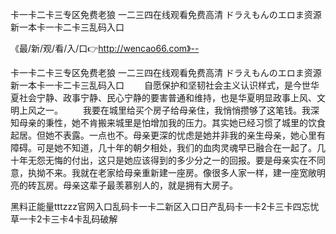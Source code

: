 卡一卡二卡三专区免费老狼
一二三四在线观看免费高清
ドラえもんのエロま资源
新一本卡一卡二卡三乱码入口


《最/新/观/看/入/口👉http://wencao66.com》--

卡一卡二卡三专区免费老狼
一二三四在线观看免费高清
ドラえもんのエロま资源
新一本卡一卡二卡三乱码入口
　　自愿保护和坚韧社会主义认识样式，是今世华夏社会宁静、政事宁静、民心宁静的要害普通和维持，也是华夏明显政事上风、文明上风之一。
　　我要在城里给买个房子给母亲住，我悄悄攒够了这笔钱。我深知母亲的秉性，她不肯搬来城里是怕增加我的压力。其实她已经习惯了城里的饮食起居。但她不表露。一点也不。母亲更深的忧虑是她并非我的亲生母亲，她心里有障碍。可是她不知道，几十年的朝夕相处，我们的血肉灵魂早已融合在一起了。几十年无怨无悔的付出，这只是她应该得到的多少分之一的回报。要是母亲实在不同意，执拗不来。我就在老家给母亲重新建一座房。像很多人家一样，建一座宽敞明亮的砖瓦房。母亲这辈子最羡慕别人的，就是拥有大房子。





黑料正能量tttzzz官网入口乱码卡一卡二新区入口日产乱码卡一卡2卡三卡四忘忧草一卡2卡三卡4卡乱码破解
